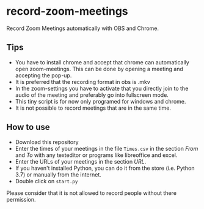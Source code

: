 # record-zoom-meetings
 Record Zoom Meetings automatically with OBS and Chrome.
 
## Tips
- You have to install chrome and accept that chrome can automatically open zoom-meetings. This can be done by opening a meeting and accepting the pop-up.
- It is preferred that the recording format in obs is .mkv
- In the zoom-settings you have to activate that you directly join to the audio of the meeting and preferably go into fullscreen mode.
- This tiny script is for now only programed for windows and chrome.
- It is not possible to record meetings that are in the same time.

## How to use
- Download this repository
- Enter the times of your meetings in the file `Times.csv` in the section *From* and *To* with any texteditor or programs like libreoffice and excel. 
- Enter the URLs of your meetings in the section *URL*.
- If you haven't installed Python, you can do it from the store (i.e. Python 3.7) or manually from the internet.
- Double click on `start.py`

Please consider that it is not allowed to record people without there permission.
